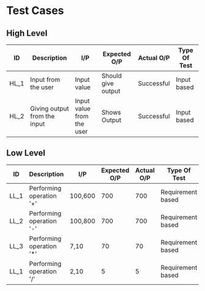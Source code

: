 # Test Cases

## High Level

| ID | Description | I/P | Expected O/P | Actual O/P | Type Of Test |
| --- | ---------- | --- | ------------- | ---------- | ----------- |
| HL_1 | Input from the user | Input value | Should give output | Successful | Input based |
| HL_2 | Giving output from the input |  Input value from the user | Shows Output | Successful | Input based |






## Low Level 

| ID | Description | I/P | Expected O/P | Actual O/P | Type Of Test |
| --- | ---------- | --- | ------------- | ---------- | ----------- |
| LL_1 | Performing operation '+' |   100,600   |  700   |    700  |  Requirement based |
| LL_2 | Performing operation '-' |  100,800    |  700   |  700    |  Requirement based |
| LL_3 | Performing operation '*'|  7,10     |   70  |    70  |  Requirement based |
| LL_1 | Performing operation '/' |    2,10 |   5  |  5    |  Requirement based |
